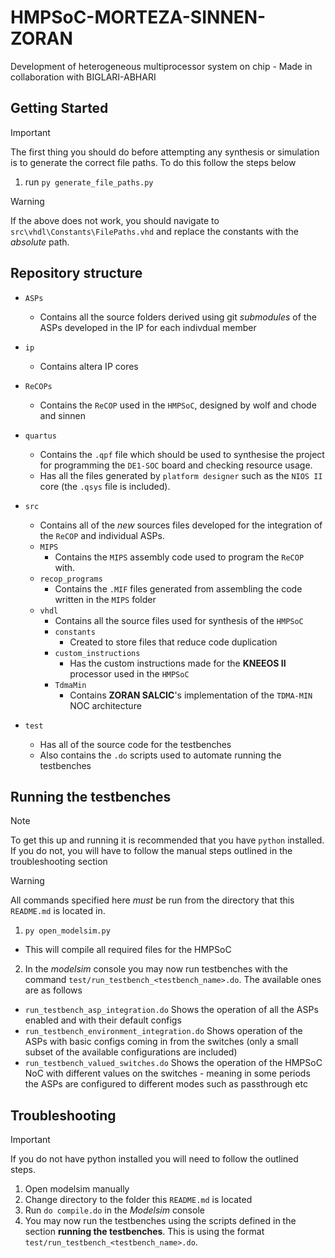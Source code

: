 # HMPSoC-MORTEZA-SINNEN-ZORAN

Development of heterogeneous multiprocessor system on chip - Made in collaboration with BIGLARI-ABHARI

## Getting Started

> [!IMPORTANT]
> The first thing you should do before attempting any synthesis or simulation is to generate the correct file paths. To do this follow the steps below

1. run `py generate_file_paths.py`

> [!WARNING]
> If the above does not work, you should navigate to `src\vhdl\Constants\FilePaths.vhd` and replace the constants with the _absolute_ path.

## Repository structure

- `ASPs`
  - Contains all the source folders derived using git _submodules_ of the ASPs developed in the IP for each indivdual member
- `ip`
  - Contains altera IP cores
- `ReCOPs`

  - Contains the `ReCOP` used in the `HMPSoC`, designed by wolf and chode and sinnen

- `quartus`

  - Contains the `.qpf` file which should be used to synthesise the project for programming the `DE1-SOC` board and checking resource usage.
  - Has all the files generated by `platform designer` such as the `NIOS II` core (the `.qsys` file is included).

- `src`

  - Contains all of the _new_ sources files developed for the integration of the `ReCOP` and individual ASPs.
  - `MIPS`
    - Contains the `MIPS` assembly code used to program the `ReCOP` with.
  - `recop_programs`
    - Contains the `.MIF` files generated from assembling the code written in the `MIPS` folder
  - `vhdl`
    - Contains all the source files used for synthesis of the `HMPSoC`
    - `constants`
      - Created to store files that reduce code duplication
    - `custom_instructions`
      - Has the custom instructions made for the **KNEEOS II** processor used in the `HMPSoC`
    - `TdmaMin`
      - Contains **ZORAN SALCIC**'s implementation of the `TDMA-MIN` NOC architecture

- `test`
  - Has all of the source code for the testbenches
  - Also contains the `.do` scripts used to automate running the testbenches

## Running the testbenches

> [!NOTE]
> To get this up and running it is recommended that you have `python` installed. If you do not, you will have to follow the manual steps outlined in the troubleshooting section

> [!WARNING]
> All commands specified here _must_ be run from the directory that this `README.md` is located in.

1. `py open_modelsim.py`

- This will compile all required files for the HMPSoC

2. In the _modelsim_ console you may now run testbenches with the command `test/run_testbench_<testbench_name>.do`. The available ones are as follows

- `run_testbench_asp_integration.do` Shows the operation of all the ASPs enabled and with their default configs
- `run_testbench_environment_integration.do` Shows operation of the ASPs with basic configs coming in from the switches (only a small subset of the available configurations are included)
- `run_testbench_valued_switches.do` Shows the operation of the HMPSoC NoC with different values on the switches - meaning in some periods the ASPs are configured to different modes such as passthrough etc

## Troubleshooting

> [!IMPORTANT]
> If you do not have python installed you will need to follow the outlined steps.

1. Open modelsim manually
2. Change directory to the folder this `README.md` is located
3. Run `do compile.do` in the _Modelsim_ console
4. You may now run the testbenches using the scripts defined in the section **running the testbenches**. This is using the format `test/run_testbench_<testbench_name>.do`.
